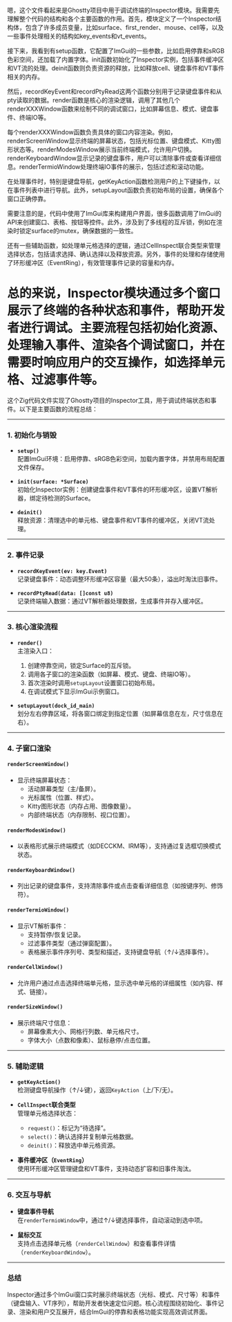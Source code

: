 嗯，这个文件看起来是Ghostty项目中用于调试终端的Inspector模块。我需要先理解整个代码的结构和各个主要函数的作用。首先，模块定义了一个Inspector结构体，包含了许多成员变量，比如surface、first_render、mouse、cell等，以及一些事件处理相关的结构如key_events和vt_events。

接下来，我看到有setup函数，它配置了ImGui的一些参数，比如启用停靠和sRGB色彩空间，还加载了内置字体。init函数初始化了Inspector实例，包括事件缓冲区和VT流的处理。deinit函数则负责资源的释放，比如释放cell、键盘事件和VT事件相关的内存。

然后，recordKeyEvent和recordPtyRead这两个函数分别用于记录键盘事件和从pty读取的数据。render函数是核心的渲染逻辑，调用了其他几个renderXXXWindow函数来绘制不同的调试窗口，比如屏幕信息、模式、键盘事件、终端IO等。

每个renderXXXWindow函数负责具体的窗口内容渲染。例如，renderScreenWindow显示终端的屏幕状态，包括光标位置、键盘模式、Kitty图形状态等。renderModesWindow展示当前终端模式，允许用户切换。renderKeyboardWindow显示记录的键盘事件，用户可以清除事件或查看详细信息。renderTermioWindow处理终端IO事件的展示，包括过滤和滚动功能。

在处理事件时，特别是键盘导航，getKeyAction函数检测用户的上下键操作，以在事件列表中进行导航。此外，setupLayout函数负责初始布局的设置，确保各个窗口正确停靠。

需要注意的是，代码中使用了ImGui库来构建用户界面，很多函数调用了ImGui的API来创建窗口、表格、按钮等控件。此外，涉及到了多线程的互斥锁，例如在渲染时锁定surface的mutex，确保数据的一致性。

还有一些辅助函数，如处理单元格选择的逻辑，通过CellInspect联合类型来管理选择状态，包括请求选择、确认选择以及释放资源。另外，事件的处理和存储使用了环形缓冲区（EventRing），有效管理事件记录的容量和内存。

总的来说，Inspector模块通过多个窗口展示了终端的各种状态和事件，帮助开发者进行调试。主要流程包括初始化资源、处理输入事件、渲染各个调试窗口，并在需要时响应用户的交互操作，如选择单元格、过滤事件等。
================================================
这个Zig代码文件实现了Ghostty项目的Inspector工具，用于调试终端状态和事件。以下是主要函数的流程总结：

---

### **1. 初始化与销毁**
- **`setup()`**  
  配置ImGui环境：启用停靠、sRGB色彩空间，加载内置字体，并禁用布局配置文件保存。

- **`init(surface: *Surface)`**  
  初始化Inspector实例：创建键盘事件和VT事件的环形缓冲区，设置VT解析器，绑定待检测的Surface。

- **`deinit()`**  
  释放资源：清理选中的单元格、键盘事件和VT事件的缓冲区，关闭VT流处理。

---

### **2. 事件记录**
- **`recordKeyEvent(ev: key.Event)`**  
  记录键盘事件：动态调整环形缓冲区容量（最大50条），溢出时淘汰旧事件。

- **`recordPtyRead(data: []const u8)`**  
  记录终端输入数据：通过VT解析器处理数据，生成事件并存入缓冲区。

---

### **3. 核心渲染流程**
- **`render()`**  
  主渲染入口：
  1. 创建停靠空间，锁定Surface的互斥锁。
  2. 调用各子窗口的渲染函数（如屏幕、模式、键盘、终端IO等）。
  3. 首次渲染时调用`setupLayout`设置窗口初始布局。
  4. 在调试模式下显示ImGui示例窗口。

- **`setupLayout(dock_id_main)`**  
  划分左右停靠区域，将各窗口绑定到指定位置（如屏幕信息在左，尺寸信息在右）。

---

### **4. 子窗口渲染**
#### **`renderScreenWindow()`**
- 显示终端屏幕状态：
  - 活动屏幕类型（主/备屏）。
  - 光标属性（位置、样式）。
  - Kitty图形状态（内存占用、图像数量）。
  - 内部终端状态（内存限制、视口位置）。

#### **`renderModesWindow()`**
- 以表格形式展示终端模式（如DECCKM、IRM等），支持通过复选框切换模式状态。

#### **`renderKeyboardWindow()`**
- 列出记录的键盘事件，支持清除事件或点击查看详细信息（如按键序列、修饰符）。

#### **`renderTermioWindow()`**
- 显示VT解析事件：
  - 支持暂停/恢复记录。
  - 过滤事件类型（通过弹窗配置）。
  - 表格展示事件序列号、类型和描述，支持键盘导航（↑/↓选择事件）。

#### **`renderCellWindow()`**
- 允许用户通过点击选择终端单元格，显示选中单元格的详细属性（如内容、样式、链接）。

#### **`renderSizeWindow()`**
- 展示终端尺寸信息：
  - 屏幕像素大小、网格行列数、单元格尺寸。
  - 字体大小（点数和像素）、鼠标悬停/点击位置。

---

### **5. 辅助逻辑**
- **`getKeyAction()`**  
  检测键盘导航操作（↑/↓键），返回`KeyAction`（上/下/无）。

- **`CellInspect`联合类型**  
  管理单元格选择状态：
  - `request()`：标记为“待选择”。
  - `select()`：确认选择并复制单元格数据。
  - `deinit()`：释放选中单元格资源。

- **事件缓冲区（`EventRing`）**  
  使用环形缓冲区管理键盘和VT事件，支持动态扩容和旧事件淘汰。

---

### **6. 交互与导航**
- **键盘事件导航**  
  在`renderTermioWindow`中，通过↑/↓键选择事件，自动滚动到选中项。

- **鼠标交互**  
  支持点击选择单元格（`renderCellWindow`）和查看事件详情（`renderKeyboardWindow`）。

---

### **总结**
Inspector通过多个ImGui窗口实时展示终端状态（光标、模式、尺寸等）和事件（键盘输入、VT序列），帮助开发者快速定位问题。核心流程围绕初始化、事件记录、渲染和用户交互展开，结合ImGui的停靠和表格功能实现高效调试界面。